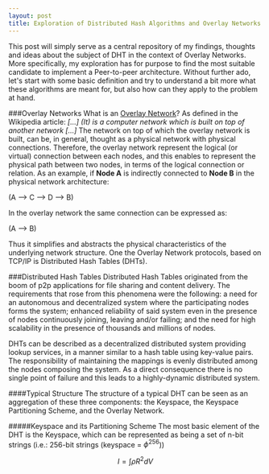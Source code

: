 ```yaml
---
layout: post
title: Exploration of Distributed Hash Algorithms and Overlay Networks
---
```

This post will simply serve as a central repository of my findings, thoughts and ideas about the subject of DHT in the context of Overlay Networks. More specifically, my exploration has for purpose to find the most suitable candidate to implement a Peer-to-peer architecture. Without further ado, let's start with some basic definition and try to understand a bit more what these algorithms are meant for, but also how can they apply to the problem at hand.

###Overlay Networks
What is an [Overlay Network](http://en.wikipedia.org/wiki/Overlay_network)? As defined in the Wikipedia article: *[...] (It) is a computer network which is built on top of another network [...]* The network on top of which the overlay network is built, can be, in general, thought as a physical network with physical connections. Therefore, the overlay network represent the logical (or virtual) connection between each nodes, and this enables to represent the physical path between two nodes, in terms of the logical connection or relation. As an example, if **Node A** is indirectly connected to **Node B** in the physical network architecture:

(A --> C --> D --> B)

In the overlay network the same connection can be expressed as:

(A --> B)

Thus it simplifies and abstracts the physical characteristics of the underlying network structure. One the Overlay Network protocols, based on TCP/IP is Distributed Hash Tables (DHTs).

###Distributed Hash Tables
Distributed Hash Tables originated from the boom of p2p applications for file sharing and content delivery. The requirements that rose from this phenomena were the following: a need for an autonomous and decentralized system where the participating nodes forms the system; enhanced reliability of said system even in the presence of nodes continuously joining, leaving and/or failing; and the need for high scalability in the presence of thousands and millions of nodes.

DHTs can be described as a decentralized distributed system providing lookup services, in a manner similar to a hash table using key-value pairs. The responsibility of maintaining the mappings is evenly distributed among the nodes composing the system. As a direct consequence there is no single point of failure and this leads to a highly-dynamic distributed system.

####Typical Structure
The structure of a typical DHT can be seen as an aggregation of these three components: the Keyspace, the Keyspace Partitioning Scheme, and the Overlay Network.

#####Keyspace and its Partitioning Scheme
The most basic element of the DHT is the Keyspace, which can be represented as being a set of n-bit strings (i.e.: 256-bit strings (keyspace = $\phi ^256$))

$$I = \int \rho R^{2} dV$$